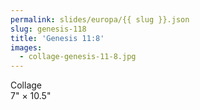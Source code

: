 ```yaml
---
permalink: slides/europa/{{ slug }}.json
slug: genesis-118
title: 'Genesis 11:8'
images:
  - collage-genesis-11-8.jpg
---
```

Collage  
7" × 10.5"
